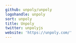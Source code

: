 ```yaml
---
github: unpoly/unpoly
logohandle: unpoly
sort: unpoly
title: Unpoly
twitter: unpolyjs
website: 'https://unpoly.com/'
---
```

